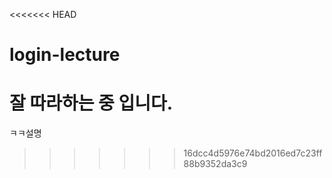 <<<<<<< HEAD
# login-lecture
잘 따라하는 중 입니다.
=======
ㅋㅋ설명
>>>>>>> 16dcc4d5976e74bd2016ed7c23ff88b9352da3c9
